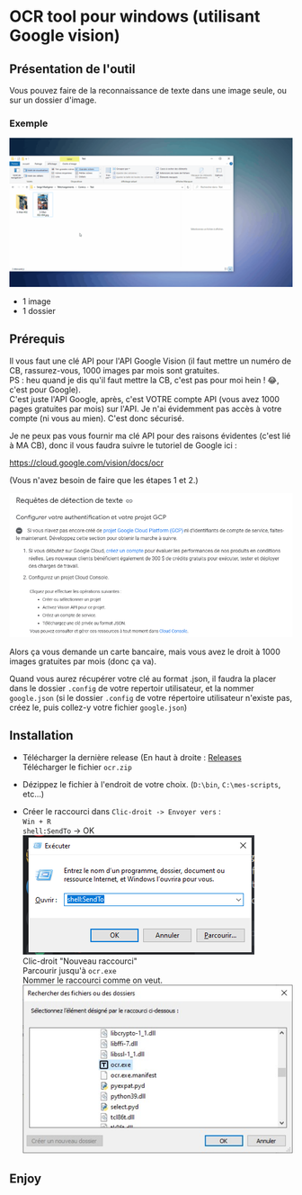 # OCR tool pour windows (utilisant Google vision)

## Présentation de l'outil

Vous pouvez faire de la reconnaissance de texte dans une image seule, ou sur un dossier d'image.

### Exemple  

![demo](https://raw.githubusercontent.com/Sergeileduc/ocr-tool/master/ressources/doc/Animation.gif)  

- 1 image
- 1 dossier

## Prérequis

Il vous faut une clé API pour l'API Google Vision (il faut mettre un numéro de CB, rassurez-vous, 1000 images par mois sont gratuites.  
PS : heu quand je dis qu'il faut mettre la CB, c'est pas pour moi hein ! 😂, c'est pour Google).  
C'est juste l'API Google, après, c'est VOTRE compte API (vous avez 1000 pages gratuites par mois) sur l'API.
Je n'ai évidemment pas accès à votre compte (ni vous au mien).
C'est donc sécurisé.

Je ne peux pas vous fournir ma clé API pour des raisons évidentes (c'est lié à MA CB), donc il vous faudra suivre le tutoriel de Google ici :

<https://cloud.google.com/vision/docs/ocr>

(Vous n'avez besoin de faire que les étapes 1 et 2.)

![Google API](https://raw.githubusercontent.com/Sergeileduc/ocr-tool/master/ressources/doc/google.png)

Alors ça vous demande un carte bancaire, mais vous avez le droit à 1000 images gratuites par mois (donc ça va).

Quand vous aurez récupérer votre clé au format .json, il faudra la placer dans le dossier `.config` de votre repertoir utilisateur, et la nommer `google.json` (si le dossier `.config` de votre répertoire utilisateur n'existe pas, créez le, puis collez-y votre fichier `google.json`)

## Installation

- Télécharger la dernière release (En haut à droite : [Releases](https://github.com/Sergeileduc/ocr-tool/releases)  
Télécharger le fichier `ocr.zip`

- Dézippez le fichier à l'endroit de votre choix. (`D:\bin`, `C:\mes-scripts`, etc...)

- Créer le raccourci dans `Clic-droit -> Envoyer vers` :  
`Win + R`  
`shell:SendTo` -> OK  
![SenTO](https://raw.githubusercontent.com/Sergeileduc/ocr-tool/master/ressources/doc/shellsend.png)  
Clic-droit "Nouveau raccourci"  
Parcourir jusqu'à `ocr.exe`  
Nommer le raccourci comme on veut.  
![Browser](https://raw.githubusercontent.com/Sergeileduc/ocr-tool/master/ressources/doc/parcourir.jpg)  

## Enjoy
